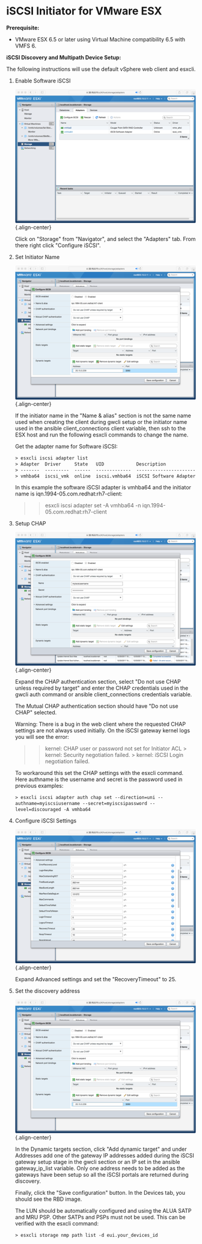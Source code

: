 # iSCSI Initiator for VMware ESX

**Prerequisite:**

-   VMware ESX 6.5 or later using Virtual Machine compatibility 6.5 with
    VMFS 6.

**iSCSI Discovery and Multipath Device Setup:**

The following instructions will use the default vSphere web client and
esxcli.

1.  Enable Software iSCSI

    ![image](../images/esx_web_client_storage_main.png){.align-center}

    Click on \"Storage\" from \"Navigator\", and select the \"Adapters\"
    tab. From there right click \"Configure iSCSI\".

2.  Set Initiator Name

    ![image](../images/esx_config_iscsi_main.png){.align-center}

    If the initiator name in the \"Name & alias\" section is not the
    same name used when creating the client during gwcli setup or the
    initiator name used in the ansible client_connections client
    variable, then ssh to the ESX host and run the following esxcli
    commands to change the name.

    Get the adapter name for Software iSCSI:

        > esxcli iscsi adapter list
        > Adapter  Driver     State   UID            Description
        > -------  ---------  ------  -------------  ----------------------
        > vmhba64  iscsi_vmk  online  iscsi.vmhba64  iSCSI Software Adapter

    In this example the software iSCSI adapter is vmhba64 and the
    initiator name is iqn.1994-05.com.redhat:rh7-client:

    > > esxcli iscsi adapter set -A vmhba64 -n iqn.1994-05.com.redhat:rh7-client

3.  Setup CHAP

    ![image](../images/esx_chap.png){.align-center}

    Expand the CHAP authentication section, select \"Do not use CHAP
    unless required by target\" and enter the CHAP credentials used in
    the gwcli auth command or ansible client_connections credentials
    variable.

    The Mutual CHAP authentication section should have \"Do not use
    CHAP\" selected.

    Warning: There is a bug in the web client where the requested CHAP
    settings are not always used initially. On the iSCSI gateway kernel
    logs you will see the error:

    > > kernel: CHAP user or password not set for Initiator ACL
    >     > kernel: Security negotiation failed.
    >     > kernel: iSCSI Login negotiation failed.

    To workaround this set the CHAP settings with the esxcli command.
    Here authname is the username and secret is the password used in
    previous examples:

        > esxcli iscsi adapter auth chap set --direction=uni --authname=myiscsiusername --secret=myiscsipassword --level=discouraged -A vmhba64

4.  Configure iSCSI Settings

    ![image](../images/esx_iscsi_recov_timeout.png){.align-center}

    Expand Advanced settings and set the \"RecoveryTimeout\" to 25.

5.  Set the discovery address

    ![image](../images/esx_config_iscsi_main.png){.align-center}

    In the Dynamic targets section, click \"Add dynamic target\" and
    under Addresses add one of the gateway IP addresses added during the
    iSCSI gateway setup stage in the gwcli section or an IP set in the
    ansible gateway_ip_list variable. Only one address needs to be added
    as the gateways have been setup so all the iSCSI portals are
    returned during discovery.

    Finally, click the \"Save configuration\" button. In the Devices
    tab, you should see the RBD image.

    The LUN should be automatically configured and using the ALUA SATP
    and MRU PSP. Other SATPs and PSPs must not be used. This can be
    verified with the esxcli command:

        > esxcli storage nmp path list -d eui.your_devices_id

